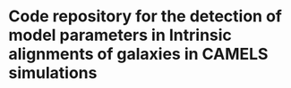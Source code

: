 # Code repository for the detection of model parameters in Intrinsic alignments of galaxies in CAMELS simulations
